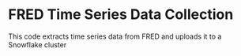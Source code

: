 # FRED Time Series Data Collection

This code extracts time series data from FRED and uploads it to a Snowflake cluster